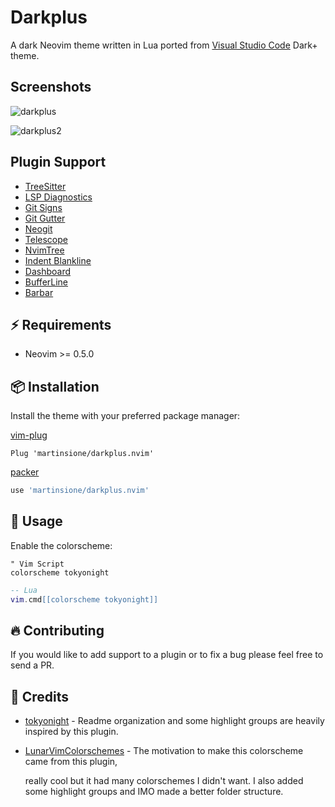 # Darkplus

A dark Neovim theme written in Lua ported from [Visual Studio Code](https://code.visualstudio.com/) Dark+ theme.

## Screenshots

![darkplus](https://user-images.githubusercontent.com/70239736/138616095-e7a5c2e6-5fa2-4e30-80ea-b9f0760f9da2.png)

![darkplus2](https://user-images.githubusercontent.com/70239736/138616104-91d40d45-61d3-4ce9-bc8d-6e575b7d7a46.png)

## Plugin Support

- [TreeSitter](https://github.com/nvim-treesitter/nvim-treesitter)
- [LSP Diagnostics](https://neovim.io/doc/user/lsp.html)
- [Git Signs](https://github.com/lewis6991/gitsigns.nvim)
- [Git Gutter](https://github.com/airblade/vim-gitgutter)
- [Neogit](https://github.com/TimUntersberger/neogit)
- [Telescope](https://github.com/nvim-telescope/telescope.nvim)
- [NvimTree](https://github.com/kyazdani42/nvim-tree.lua)
- [Indent Blankline](https://github.com/lukas-reineke/indent-blankline.nvim)
- [Dashboard](https://github.com/glepnir/dashboard-nvim)
- [BufferLine](https://github.com/akinsho/nvim-bufferline.lua)
- [Barbar](https://github.com/romgrk/barbar.nvim)

## ⚡️ Requirements

- Neovim >= 0.5.0

## 📦 Installation

Install the theme with your preferred package manager:

[vim-plug](https://github.com/junegunn/vim-plug)

```vim
Plug 'martinsione/darkplus.nvim'
```

[packer](https://github.com/wbthomason/packer.nvim)

```lua
use 'martinsione/darkplus.nvim'
```

## 🚀 Usage

Enable the colorscheme:

```vim
" Vim Script
colorscheme tokyonight
```

```lua
-- Lua
vim.cmd[[colorscheme tokyonight]]
```

## 🔥 Contributing

If you would like to add support to a plugin or to fix a bug please feel free to send a PR.

## 💐 Credits

- [tokyonight](https://github.com/folke/tokyonight.nvim) - Readme organization and some highlight groups are heavily inspired by this plugin.

- [LunarVimColorschemes](https://github.com/LunarVim/Colorschemes) - The motivation to make this colorscheme came from this plugin,

  really cool but it had many colorschemes I didn't want. I also added some highlight groups and IMO made a better folder structure.
